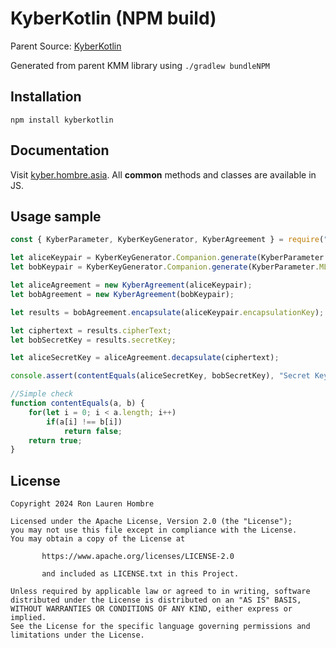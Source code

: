 # KyberKotlin (NPM build)
Parent Source: [KyberKotlin](https://github.com/ronhombre/KyberKotlin)

Generated from parent KMM library using `./gradlew bundleNPM`

## Installation
`npm install kyberkotlin`

## Documentation
Visit [kyber.hombre.asia](https://kyber.hombre.asia). All **common** methods and classes are available in JS.

## Usage sample
```javascript
const { KyberParameter, KyberKeyGenerator, KyberAgreement } = require("kyberkotlin").asia.hombre.kyber;

let aliceKeypair = KyberKeyGenerator.Companion.generate(KyberParameter.ML_KEM_512);
let bobKeypair = KyberKeyGenerator.Companion.generate(KyberParameter.ML_KEM_512);

let aliceAgreement = new KyberAgreement(aliceKeypair);
let bobAgreement = new KyberAgreement(bobKeypair);

let results = bobAgreement.encapsulate(aliceKeypair.encapsulationKey);

let ciphertext = results.cipherText;
let bobSecretKey = results.secretKey;

let aliceSecretKey = aliceAgreement.decapsulate(ciphertext);

console.assert(contentEquals(aliceSecretKey, bobSecretKey), "Secret Keys does not match!");

//Simple check
function contentEquals(a, b) {
    for(let i = 0; i < a.length; i++)
        if(a[i] !== b[i])
            return false;
    return true;
}
```

## License
```text
Copyright 2024 Ron Lauren Hombre

Licensed under the Apache License, Version 2.0 (the "License");
you may not use this file except in compliance with the License.
You may obtain a copy of the License at

       https://www.apache.org/licenses/LICENSE-2.0
       
       and included as LICENSE.txt in this Project.

Unless required by applicable law or agreed to in writing, software
distributed under the License is distributed on an "AS IS" BASIS,
WITHOUT WARRANTIES OR CONDITIONS OF ANY KIND, either express or implied.
See the License for the specific language governing permissions and
limitations under the License.
```